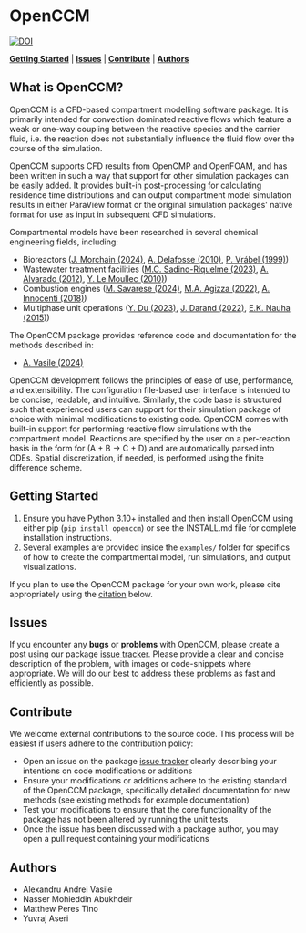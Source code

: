 # OpenCCM

[![DOI](https://joss.theoj.org/papers/10.21105/joss.06963/status.svg)](https://doi.org/10.21105/joss.06963)

[**Getting Started**](#getting-started)
| [**Issues**](#issues)
| [**Contribute**](#contribute)
| [**Authors**](#authors)

## What is OpenCCM?

OpenCCM is a CFD-based compartment modelling software package.
It is primarily intended for convection dominated reactive flows which feature a weak or one-way coupling between
the reactive species and the carrier fluid, i.e. the reaction does not substantially influence the fluid flow over
the course of the simulation.

OpenCCM supports CFD results from OpenCMP and OpenFOAM, and has been written in such a way that support for other
simulation packages can be easily added.
It provides built-in post-processing for calculating residence time distributions and can output compartment model
simulation results in either ParaView format or the original simulation packages' native format
for use as input in subsequent CFD simulations.

Compartmental models have been researched in several chemical engineering fields, including:
* Bioreactors   ([J. Morchain (2024)](https://doi.org/10.1016/j.cherd.2024.04.014),
                [A. Delafosse (2010)](https://popups.uliege.be/1780-4507/index.php?id=6139),
                [P. Vrábel (1999)](https://www.sciencedirect.com/science/article/pii/S0263876299717892))
* Wastewater treatment facilities   ([M.C. Sadino-Riquelme (2023)](https://doi.org/10.1016/j.cej.2023.143180),
                                    [A. Alvarado (2012)](https://doi.org/10.1016/j.watres.2011.11.038),
                                    [Y. Le Moullec (2010)](https://doi.org/10.1016/j.ces.2009.06.035))
* Combustion engines    ([M. Savarese (2024)](https://doi.org/10.1016/j.ijhydene.2023.08.275),
                        [M.A. Agizza (2022)](https://doi.org/10.3390/en15010252),
                        [A. Innocenti (2018)](https://doi.org/10.1016/j.fuel.2017.11.097))
* Multiphase unit operations    ([Y. Du (2023)](https://doi.org/10.1016/j.ces.2023.118470),
                                [J. Darand (2022)](https://doi.org/10.1016/j.desal.2022.115743),
                                [E.K. Nauha (2015)](http://doi.org/10.1016/j.cej.2014.08.073))

The OpenCCM package provides reference code and documentation for the methods described in:
* [A. Vasile (2024)](https://doi.org/10.1016/j.compchemeng.2024.108650)

OpenCCM development follows the principles of ease of use, performance, and extensibility.
The configuration file-based user interface is intended to be concise, readable, and intuitive.
Similarly, the code base is structured such that experienced users can support for their simulation package of choice with minimal modifications to existing code.
OpenCCM comes with built-in support for performing reactive flow simulations with the compartment model.
Reactions are specified by the user on a per-reaction basis in the form for (A + B -> C + D) and are automatically parsed into ODEs.
Spatial discretization, if needed, is performed using the finite difference scheme.

## Getting Started

1. Ensure you have Python 3.10+ installed and then install OpenCCM using either pip (`pip install openccm`) or see the INSTALL.md file for complete installation instructions.
2. Several examples are provided inside the `examples/` folder for specifics of how to create the compartmental model, run simulations, and output visualizations.

If you plan to use the OpenCCM package for your own work, please cite appropriately using the [citation](#citation) below.

## Issues

If you encounter any **bugs** or **problems** with OpenCCM, please create a post using our package [issue tracker](https://github.com/uw-comphys/openccm/issues). Please provide a clear and concise description of the problem, with images or code-snippets where appropriate. We will do our best to address these problems as fast and efficiently as possible.

## Contribute

We welcome external contributions to the source code. This process will be easiest if users adhere to the contribution policy:

* Open an issue on the package [issue tracker](https://github.com/uw-comphys/openccm/issues) clearly describing your intentions on code modifications or additions
* Ensure your modifications or additions adhere to the existing standard of the OpenCCM package, specifically detailed documentation for new methods (see existing methods for example documentation)
* Test your modifications to ensure that the core functionality of the package has not been altered by running the unit tests.
* Once the issue has been discussed with a package author, you may open a pull request containing your modifications

## Authors

* Alexandru Andrei Vasile
* Nasser Mohieddin Abukhdeir
* Matthew Peres Tino
* Yuvraj Aseri
